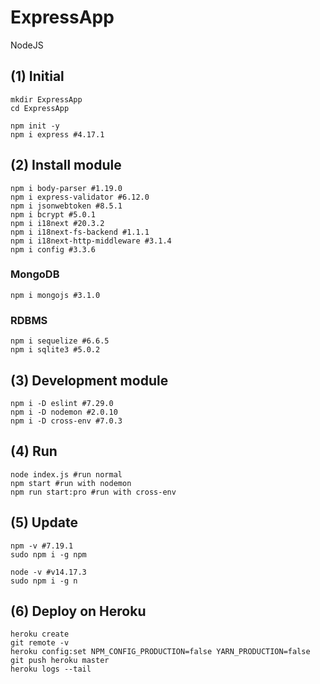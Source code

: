# ExpressApp

NodeJS

## (1) Initial

    mkdir ExpressApp
    cd ExpressApp

    npm init -y
    npm i express #4.17.1

## (2) Install module

    npm i body-parser #1.19.0
    npm i express-validator #6.12.0
    npm i jsonwebtoken #8.5.1
    npm i bcrypt #5.0.1
    npm i i18next #20.3.2
    npm i i18next-fs-backend #1.1.1
    npm i i18next-http-middleware #3.1.4
    npm i config #3.3.6

### MongoDB

    npm i mongojs #3.1.0

### RDBMS

    npm i sequelize #6.6.5
    npm i sqlite3 #5.0.2

## (3) Development module
    
    npm i -D eslint #7.29.0
    npm i -D nodemon #2.0.10
    npm i -D cross-env #7.0.3

## (4) Run

    node index.js #run normal
    npm start #run with nodemon
    npm run start:pro #run with cross-env

## (5) Update
    
    npm -v #7.19.1
    sudo npm i -g npm

    node -v #v14.17.3
    sudo npm i -g n

## (6) Deploy on Heroku

    heroku create
    git remote -v
    heroku config:set NPM_CONFIG_PRODUCTION=false YARN_PRODUCTION=false
    git push heroku master
    heroku logs --tail